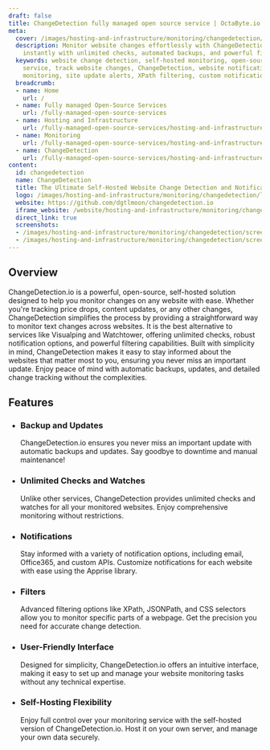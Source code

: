 ```yaml
---
draft: false
title: ChangeDetection fully managed open source service | OctaByte.io
meta:
  cover: /images/hosting-and-infrastructure/monitoring/changedetection/screenshot-1.jpg
  description: Monitor website changes effortlessly with ChangeDetection.io. Get notified
    instantly with unlimited checks, automated backups, and powerful filtering.
  keywords: website change detection, self-hosted monitoring, open-source monitoring
    service, track website changes, ChangeDetection, website notifications, text change
    monitoring, site update alerts, XPath filtering, custom notifications
  breadcrumb:
  - name: Home
    url: /
  - name: Fully managed Open-Source Services
    url: /fully-managed-open-source-services
  - name: Hosting and Infrastructure
    url: /fully-managed-open-source-services/hosting-and-infrastructure
  - name: Monitoring
    url: /fully-managed-open-source-services/hosting-and-infrastructure/monitoring
  - name: ChangeDetection
    url: /fully-managed-open-source-services/hosting-and-infrastructure/monitoring/changedetection
content:
  id: changedetection
  name: ChangeDetection
  title: The Ultimate Self-Hosted Website Change Detection and Notification Service
  logo: /images/hosting-and-infrastructure/monitoring/changedetection/logo.png
  website: https://github.com/dgtlmoon/changedetection.io
  iframe_website: /website/hosting-and-infrastructure/monitoring/changedetection
  direct_link: true
  screenshots:
  - /images/hosting-and-infrastructure/monitoring/changedetection/screenshot-1.jpg
  - /images/hosting-and-infrastructure/monitoring/changedetection/screenshot-2.jpg
---
```


## Overview

ChangeDetection.io is a powerful, open-source, self-hosted solution designed to help you monitor changes on any website with ease. Whether you're tracking price drops, content updates, or any other changes, ChangeDetection simplifies the process by providing a straightforward way to monitor text changes across websites. It is the best alternative to services like Visualping and Watchtower, offering unlimited checks, robust notification options, and powerful filtering capabilities. Built with simplicity in mind, ChangeDetection makes it easy to stay informed about the websites that matter most to you, ensuring you never miss an important update. Enjoy peace of mind with automatic backups, updates, and detailed change tracking without the complexities.

## Features

- ### Backup and Updates

  ChangeDetection.io ensures you never miss an important update with automatic backups and updates. Say goodbye to downtime and manual maintenance!

- ### Unlimited Checks and Watches

  Unlike other services, ChangeDetection provides unlimited checks and watches for all your monitored websites. Enjoy comprehensive monitoring without restrictions.

- ### Notifications

  Stay informed with a variety of notification options, including email, Office365, and custom APIs. Customize notifications for each website with ease using the Apprise library.

- ### Filters

  Advanced filtering options like XPath, JSONPath, and CSS selectors allow you to monitor specific parts of a webpage. Get the precision you need for accurate change detection.

- ### User-Friendly Interface

  Designed for simplicity, ChangeDetection.io offers an intuitive interface, making it easy to set up and manage your website monitoring tasks without any technical expertise.

- ### Self-Hosting Flexibility

  Enjoy full control over your monitoring service with the self-hosted version of ChangeDetection.io. Host it on your own server, and manage your own data securely.
